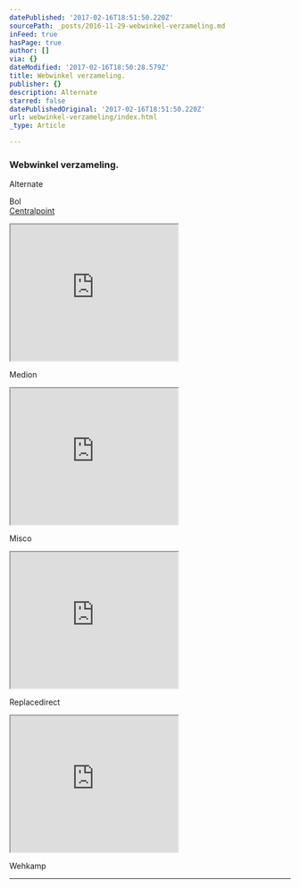 ```yaml
---
datePublished: '2017-02-16T18:51:50.220Z'
sourcePath: _posts/2016-11-29-webwinkel-verzameling.md
inFeed: true
hasPage: true
author: []
via: {}
dateModified: '2017-02-16T18:50:28.579Z'
title: Webwinkel verzameling.
publisher: {}
description: Alternate
starred: false
datePublishedOriginal: '2017-02-16T18:51:50.220Z'
url: webwinkel-verzameling/index.html
_type: Article

---
```

### Webwinkel verzameling.

Alternate

Bol  
[Centralpoint][0]

<iframe src="https://the-grid.github.io/ed-userhtml/?g=eJxNzs0OwiAMB_C7T0F68AhG3Vx0nQcfZMGtDiIDgk3w8cVpjKd-pOnvfyHPSbsYrOdVq4VJdEMwzPGoVM5ZDn8H0jtVhuFOSVk_0lNGE8_MWO32fd1sqkPVN81uW_VrPcdTQhCs00SM0F-d9ncQiRyCD7fgXMjQtXaexCMNP5KtLMJIX0Z6YnUe3sDycsYPswwaF-xrLYXR8OxAZDuyQdjXDQhDdjIlQr0BcQ1ppJKrtNqVHQjVtUp3Lw9OVUE" height="244" style=""></iframe>

Medion

<iframe src="https://the-grid.github.io/ed-userhtml/?g=eJyljk0OgyAQha9CZtGlgIlVW8cepUFEIQUx02m8fombHqCb97f53mCEJ7cgeOb9JiXbisnMroh9Oao2x_Jhsel1ezFpvyfUSumrrs9msOuaXp2Z8LQPgmBDq2OE5xTN9gJBLiJseckx5gPGIaRVvMn-oOFPKKPnFEEcYWaP0NYdCO_C6suJXoGYMs2OEEo0sWwg5DhIM34Bj69PTg" height="244" style=""></iframe>

Misco

<iframe src="https://the-grid.github.io/ed-userhtml/?g=eJyljkEOgjAURK_S_IVLChQQlY9HMaUUSmgp-X7D9W3YeAA3M_NmM9Np4chOCI55v0vJJmPSo01iVkvZZlk-DaqqLi867I-A7U3lZX2CxkKpa1OcQHjaB0GwptkywmvweltBkPUIW5yi9_GAvlvCLN5kfqPLn6OMjoMHcSwjO4SqaUE4u8wunWhyEEOk0RJCitqnDoTsO6n7L5ChT0o" height="244" style=""></iframe>

Replacedirect

<iframe src="https://the-grid.github.io/ed-userhtml/?g=eJw9js2OwjAMhF8l8oFjA5SfwtbltM9RmdQ0EWlaGUvZxycqKy4ez8jyNy0ZL_xA8KrL1dqccyW8RHI8BGGnVYp2oZHtS0n0909ZEkV7U8VDsz_2l_pYN02_q-vzaddvaFp-BMGU45EVob9HSk8wwhEhzY85xjlD14ZpNC9xX66GSoUGLsM9WarEam9uRaw_J_yAVkP4wf3TVlH0OkUwOQzqEc77BoznMPpS4rIFc59l4NKsrBRLBsZ2raXuDSExUhs" height="244" style=""></iframe>

Wehkamp

---



[0]: https://www.centralpoint.nl/?ref=26&network=tradetracker#utm_source=affiliate&utm_campaign=15986&utm_medium=tradetracker "Centralpoint"